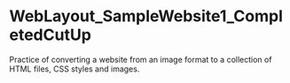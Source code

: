 # WebLayout_SampleWebsite1_CompletedCutUp
Practice of converting a website from an image format to a collection of HTML files, CSS styles and images.
